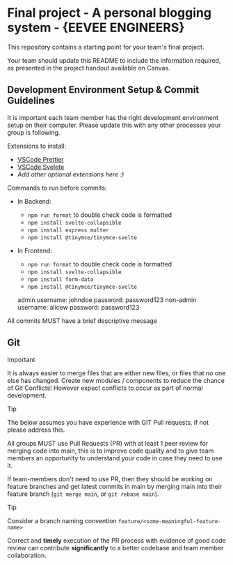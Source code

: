 # Final project - A personal blogging system - {EEVEE ENGINEERS}

This repository contains a starting point for your team's final project.

Your team should update this README to include the information required, as presented in the project handout available on Canvas.

## Development Environment Setup & Commit Guidelines

It is important each team member has the right development environment setup on their computer.
Please update this with any other processes your group is following.

Extensions to install:

- [VSCode Prettier](https://marketplace.visualstudio.com/items?itemName=esbenp.prettier-vscode)
- [VSCode Svelete](https://marketplace.visualstudio.com/items?itemName=svelte.svelte-vscode)
- _Add other optional extensions here :)_

Commands to run before commits:

- In Backend:
    - `npm run format` to double check code is formatted
    - `npm install svelte-collapsible`
    - `npm install express multer`
    - `npm install @tinymce/tinymce-svelte`
- In Frontend:
    - `npm run format` to double check code is formatted
    - `npm install svelte-collapsible`
    - `npm install form-data`
    - `npm install @tinymce/tinymce-svelte`

    admin   username: johndoe 
            password: password123
    non-admin   username: alicew
                password: password123

All commits MUST have a brief descriptive message

## Git

> [!IMPORTANT]
> It is always easier to merge files that are either new files, or files that no one else has changed. Create new modules / components to reduce the chance of Git Conflicts! However expect conflicts to occur as part of normal development.

> [!TIP]
> The below assumes you have experience with GIT Pull requests, if not please address this.

All groups MUST use Pull Requests (PR) with at least 1 peer review for merging code into main, this is to improve code quality and to give team members an opportunity to understand your code in case they need to use it.

If team-members don't need to use PR, then they should be working on feature branches and get latest commits in main by merging main into their feature branch (`git merge main`, or `git rebase main`).

> [!TIP]
> Consider a branch naming convention `feature/<some-meaningful-feature-name>`

Correct and **timely** execution of the PR process with evidence of good code review can contribute **significantly** to a better codebase and team member collaboration.
